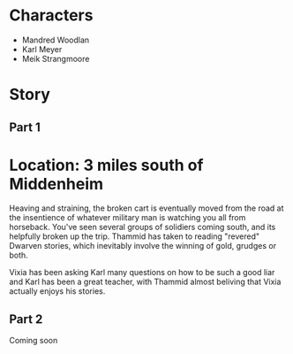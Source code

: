 # Characters
- Mandred Woodlan
- Karl Meyer
- Meik Strangmoore

# Story
## Part 1
# Location: 3 miles south of Middenheim
Heaving and straining, the broken cart is eventually moved from the road at the insentience of whatever military man is watching you all from horseback. You've seen several groups of solidiers coming south, and its helpfully broken up the trip. Thammid has taken to reading "revered" Dwarven stories, which inevitably involve the winning of gold, grudges or both.

Vixia has been asking Karl many questions on how to be such a good liar and Karl has been a great teacher, with Thammid almost beliving that Vixia actually enjoys his stories. 


## Part 2
Coming soon
